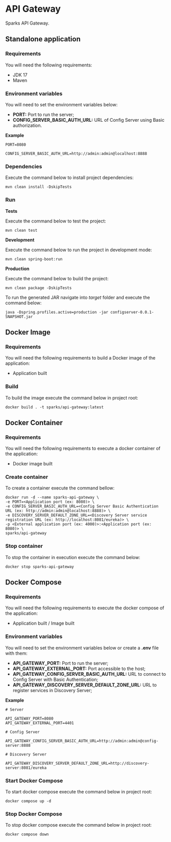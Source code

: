 # API Gateway

Sparks API Gateway.

## Standalone application

### Requirements

You will need the following requirements:

- JDK 17
- Maven

### Environment variables

You will need to set the environment variables below:

- **PORT:** Port to run the server;
- **CONFIG_SERVER_BASIC_AUTH_URL:** URL of Config Server using Basic authorization.

**Example**

```text
PORT=8080

CONFIG_SERVER_BASIC_AUTH_URL=http://admin:admin@localhost:8888
```

### Dependencies

Execute the command below to install project dependencies:

```shell
mvn clean install -DskipTests
```

### Run

**Tests**

Execute the command below to test the project:

```shell
mvn clean test
```

**Development**

Execute the command below to run the project in development mode:

```shell
mvn clean spring-boot:run
```

**Production**

Execute the command below to build the project:

```shell
mvn clean package -DskipTests
```

To run the generated JAR navigate into _target_ folder and execute the command below:

```shell
java -Dspring.profiles.active=production -jar configserver-0.0.1-SNAPSHOT.jar
```

## Docker Image

### Requirements

You will need the following requirements to build a Docker image of the application:

- Application built

### Build

To build the image execute the command below in project root:

```shell
docker build . -t sparks/api-gateway:latest
```

## Docker Container

### Requirements

You will need the following requirements to execute a docker container of the application:

- Docker image built

### Create container

To create a container execute the command bellow:

```shell
docker run -d --name sparks-api-gateway \
-e PORT=<Application port (ex: 8080)> \
-e CONFIG_SERVER_BASIC_AUTH_URL=<Config Server Basic Authentication URL (ex: http://admin:admin@localhost:8888)> \
-e DISCOVERY_SERVER_DEFAULT_ZONE_URL=<Discovery Server service registration URL (ex: http://localhost:8081/eureka)> \
-p <External application port (ex: 4000)>:<Application port (ex: 8080)> \
sparks/api-gateway
```

### Stop container

To stop the container in execution execute the command below:

```shell
docker stop sparks-api-gateway
```

## Docker Compose

### Requirements

You will need the following requirements to execute the docker compose of the application:

- Application built / Image built

### Environment variables

You will need to set the environment variables below or create a **.env** file with them:

- **API_GATEWAY_PORT:** Port to run the server;
- **API_GATEWAY_EXTERNAL_PORT:** Port accessible to the host;
- **API_GATEWAY_CONFIG_SERVER_BASIC_AUTH_URL:** URL to connect to Config Server with Basic Authentication;
- **API_GATEWAY_DISCOVERY_SERVER_DEFAULT_ZONE_URL:** URL to register services in Discovery Server; 

**Example**

```text
# Server

API_GATEWAY_PORT=8080
API_GATEWAY_EXTERNAL_PORT=4401

# Config Server

API_GATEWAY_CONFIG_SERVER_BASIC_AUTH_URL=http://admin:admin@config-server:8888

# Discovery Server

API_GATEWAY_DISCOVERY_SERVER_DEFAULT_ZONE_URL=http://discovery-server:8081/eureka
```

### Start Docker Compose

To start docker compose execute the command below in project root:

```shell
docker compose up -d
```

### Stop Docker Compose

To stop docker compose execute the command below in project root:

```shell
docker compose down
```